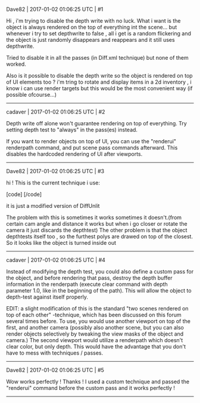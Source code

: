 Dave82 | 2017-01-02 01:06:25 UTC | #1

Hi , i'm trying to disable the depth write with no luck. What i want is the object is always rendered on the top of everything int the scene... but whenever i try to set depthwrite to false , all i get is a random flickering and the object is just randomly disappears and reappears and it still uses depthwrite.

Tried to disable it in all the passes (in Diff.xml technique) but none of them worked.

Also is it possible to disable the depth write so the object is rendered on top of UI elements too ? i'm tring to rotate and display items in a 2d inventory , i know i can use render targets but this would be the most convenient way (if possible ofcourse...)

-------------------------

cadaver | 2017-01-02 01:06:25 UTC | #2

Depth write off alone won't guarantee rendering on top of everything. Try setting depth test to "always" in the pass(es) instead.

If you want to render objects on top of UI, you can use the "renderui" renderpath command, and put scene pass commands afterward. This disables the hardcoded rendering of UI after viewports.

-------------------------

Dave82 | 2017-01-02 01:06:25 UTC | #3

hi ! This is the current technique i use:

[code]<technique vs="Unlit" ps="Unlit" psdefines="DIFFMAP" >
    <pass name="base" depthtest="always"/>
    <pass name="prepass" psdefines="PREPASS" />
    <pass name="material" />
    <pass name="deferred" psdefines="DEFERRED" />
</technique>[/code]

it is just a modified version of DiffUnlit

The problem with this is sometimes it works sometimes it doesn't.(from certain cam angle and distance it works but when i go closer or rotate the camera it just discards the depthtest)
The other problem is that the object depthtests itself too , so the furthest polys are drawed on top of the closest. So it looks like the object is turned inside out

-------------------------

cadaver | 2017-01-02 01:06:25 UTC | #4

Instead of modifying the depth test, you could also define a custom pass for the object, and before rendering that pass, destroy the depth buffer information in the renderpath (execute clear command with depth parameter 1.0, like in the beginning of the path). This will allow the object to depth-test against itself properly.

EDIT: a slight modification of this is the standard "two scenes rendered on top of each other" -technique, which has been discussed on this forum several times before. To use, you would use another viewport on top of the first, and another camera (possibly also another scene, but you can also render objects selectively by tweaking the view masks of the object and camera.) The second viewport would utilize a renderpath which doesn't clear color, but only depth. This would have the advantage that you don't have to mess with techniques / passes.

-------------------------

Dave82 | 2017-01-02 01:06:25 UTC | #5

Wow works perfectly ! Thanks ! I used a custom technique and passed the "renderui" command before the custom pass and it works perfectly !

-------------------------

